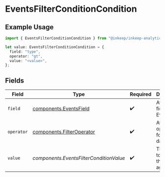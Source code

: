 # EventsFilterConditionCondition

## Example Usage

```typescript
import { EventsFilterConditionCondition } from "@inkeep/inkeep-analytics/models/components";

let value: EventsFilterConditionCondition = {
  field: "type",
  operator: "gt",
  value: "<value>",
};
```

## Fields

| Field                                                                  | Type                                                                   | Required                                                               | Description                                                            |
| ---------------------------------------------------------------------- | ---------------------------------------------------------------------- | ---------------------------------------------------------------------- | ---------------------------------------------------------------------- |
| `field`                                                                | [components.EventsField](../../models/components/eventsfield.md)       | :heavy_check_mark:                                                     | Available fields for Events                                            |
| `operator`                                                             | [components.FilterOperator](../../models/components/filteroperator.md) | :heavy_check_mark:                                                     | Available operators for filtering data                                 |
| `value`                                                                | *components.EventsFilterConditionValue*                                | :heavy_check_mark:                                                     | The value to compare the field against                                 |